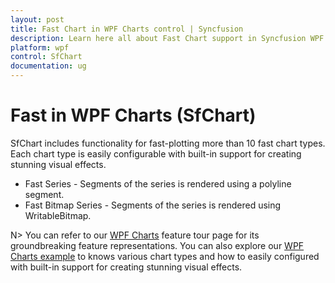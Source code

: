 ```yaml
---
layout: post
title: Fast Chart in WPF Charts control | Syncfusion
description: Learn here all about Fast Chart support in Syncfusion WPF Charts (SfChart) control, its elements and more details.
platform: wpf
control: SfChart
documentation: ug
---
```


# Fast in WPF Charts (SfChart)

SfChart includes functionality for fast-plotting more than 10 fast chart types. Each chart type is easily configurable with built-in support for creating stunning visual effects.

* Fast Series - Segments of the series is rendered using a polyline segment.
* Fast Bitmap Series - Segments of the series is rendered using WritableBitmap.


N> You can refer to our [WPF Charts](https://www.syncfusion.com/wpf-controls/charts) feature tour page for its groundbreaking feature representations. You can also explore our [WPF Charts example](https://github.com/syncfusion/wpf-demos) to knows various chart types and how to easily configured with built-in support for creating stunning visual effects.